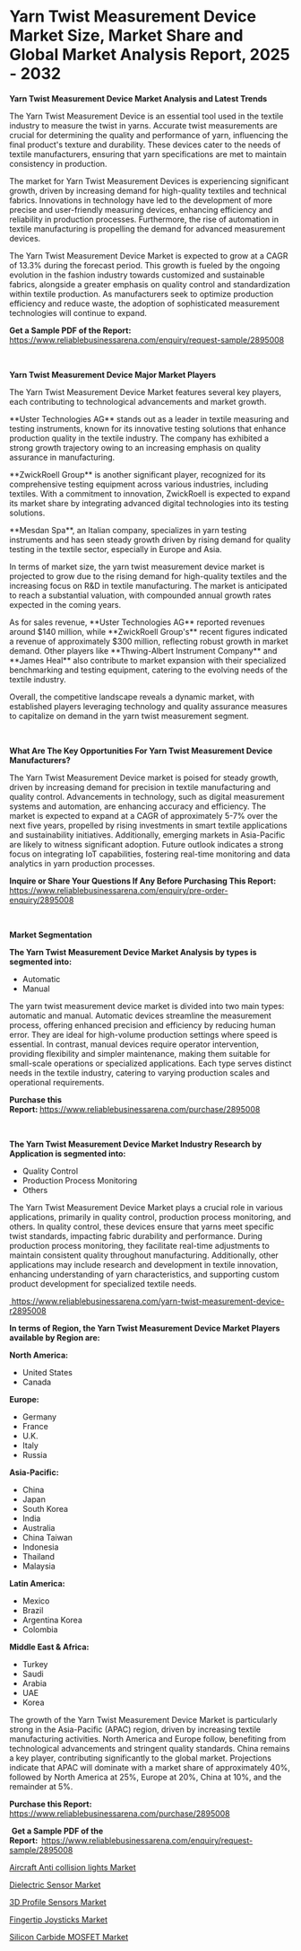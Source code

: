 <p><h1>Yarn Twist Measurement Device Market Size, Market Share and Global Market Analysis Report, 2025 - 2032</h1></p><p><strong>Yarn Twist Measurement Device Market Analysis and Latest Trends</strong></p>
<p><p>The Yarn Twist Measurement Device is an essential tool used in the textile industry to measure the twist in yarns. Accurate twist measurements are crucial for determining the quality and performance of yarn, influencing the final product's texture and durability. These devices cater to the needs of textile manufacturers, ensuring that yarn specifications are met to maintain consistency in production.</p><p>The market for Yarn Twist Measurement Devices is experiencing significant growth, driven by increasing demand for high-quality textiles and technical fabrics. Innovations in technology have led to the development of more precise and user-friendly measuring devices, enhancing efficiency and reliability in production processes. Furthermore, the rise of automation in textile manufacturing is propelling the demand for advanced measurement devices.</p><p>The Yarn Twist Measurement Device Market is expected to grow at a CAGR of 13.3% during the forecast period. This growth is fueled by the ongoing evolution in the fashion industry towards customized and sustainable fabrics, alongside a greater emphasis on quality control and standardization within textile production. As manufacturers seek to optimize production efficiency and reduce waste, the adoption of sophisticated measurement technologies will continue to expand.</p></p>
<p><strong>Get a Sample PDF of the Report:&nbsp;</strong> <a href="https://www.reliablebusinessarena.com/enquiry/request-sample/2895008?utm_campaign=3519&utm_medium=2&utm_source=Github&utm_content=ia&utm_term=15032025&utm_id=yarn-twist-measurement-device">https://www.reliablebusinessarena.com/enquiry/request-sample/2895008</a></p>
<p>&nbsp;</p>
<p><strong>Yarn Twist Measurement Device Major Market Players</strong></p>
<p><p>The Yarn Twist Measurement Device Market features several key players, each contributing to technological advancements and market growth. </p><p>**Uster Technologies AG** stands out as a leader in textile measuring and testing instruments, known for its innovative testing solutions that enhance production quality in the textile industry. The company has exhibited a strong growth trajectory owing to an increasing emphasis on quality assurance in manufacturing. </p><p>**ZwickRoell Group** is another significant player, recognized for its comprehensive testing equipment across various industries, including textiles. With a commitment to innovation, ZwickRoell is expected to expand its market share by integrating advanced digital technologies into its testing solutions. </p><p>**Mesdan Spa**, an Italian company, specializes in yarn testing instruments and has seen steady growth driven by rising demand for quality testing in the textile sector, especially in Europe and Asia.</p><p>In terms of market size, the yarn twist measurement device market is projected to grow due to the rising demand for high-quality textiles and the increasing focus on R&D in textile manufacturing. The market is anticipated to reach a substantial valuation, with compounded annual growth rates expected in the coming years.</p><p>As for sales revenue, **Uster Technologies AG** reported revenues around $140 million, while **ZwickRoell Group's** recent figures indicated a revenue of approximately $300 million, reflecting robust growth in market demand. Other players like **Thwing-Albert Instrument Company** and **James Heal** also contribute to market expansion with their specialized benchmarking and testing equipment, catering to the evolving needs of the textile industry. </p><p>Overall, the competitive landscape reveals a dynamic market, with established players leveraging technology and quality assurance measures to capitalize on demand in the yarn twist measurement segment.</p></p>
<p>&nbsp;</p>
<p><strong>What Are The Key Opportunities For Yarn Twist Measurement Device Manufacturers?</strong></p>
<p><p>The Yarn Twist Measurement Device market is poised for steady growth, driven by increasing demand for precision in textile manufacturing and quality control. Advancements in technology, such as digital measurement systems and automation, are enhancing accuracy and efficiency. The market is expected to expand at a CAGR of approximately 5-7% over the next five years, propelled by rising investments in smart textile applications and sustainability initiatives. Additionally, emerging markets in Asia-Pacific are likely to witness significant adoption. Future outlook indicates a strong focus on integrating IoT capabilities, fostering real-time monitoring and data analytics in yarn production processes.</p></p>
<p><strong>Inquire or Share Your Questions If Any Before Purchasing This Report:</strong> <a href="https://www.reliablebusinessarena.com/enquiry/pre-order-enquiry/2895008?utm_campaign=3519&utm_medium=2&utm_source=Github&utm_content=ia&utm_term=15032025&utm_id=yarn-twist-measurement-device">https://www.reliablebusinessarena.com/enquiry/pre-order-enquiry/2895008</a></p>
<p>&nbsp;</p>
<p><strong>Market Segmentation</strong></p>
<p><strong>The Yarn Twist Measurement Device Market Analysis by types is segmented into:</strong></p>
<p><ul><li>Automatic</li><li>Manual</li></ul></p>
<p><p>The yarn twist measurement device market is divided into two main types: automatic and manual. Automatic devices streamline the measurement process, offering enhanced precision and efficiency by reducing human error. They are ideal for high-volume production settings where speed is essential. In contrast, manual devices require operator intervention, providing flexibility and simpler maintenance, making them suitable for small-scale operations or specialized applications. Each type serves distinct needs in the textile industry, catering to varying production scales and operational requirements.</p></p>
<p><strong>Purchase this Report:&nbsp;</strong><a href="https://www.reliablebusinessarena.com/purchase/2895008?utm_campaign=3519&utm_medium=2&utm_source=Github&utm_content=ia&utm_term=15032025&utm_id=yarn-twist-measurement-device">https://www.reliablebusinessarena.com/purchase/2895008</a></p>
<p>&nbsp;</p>
<p><strong>The Yarn Twist Measurement Device Market Industry Research by Application is segmented into:</strong></p>
<p><ul><li>Quality Control</li><li>Production Process Monitoring</li><li>Others</li></ul></p>
<p><p>The Yarn Twist Measurement Device Market plays a crucial role in various applications, primarily in quality control, production process monitoring, and others. In quality control, these devices ensure that yarns meet specific twist standards, impacting fabric durability and performance. During production process monitoring, they facilitate real-time adjustments to maintain consistent quality throughout manufacturing. Additionally, other applications may include research and development in textile innovation, enhancing understanding of yarn characteristics, and supporting custom product development for specialized textile needs.</p></p>
<p><a href="https://www.reliablebusinessarena.com/yarn-twist-measurement-device-r2895008?utm_campaign=3519&utm_medium=2&utm_source=Github&utm_content=ia&utm_term=15032025&utm_id=yarn-twist-measurement-device">&nbsp;https://www.reliablebusinessarena.com/yarn-twist-measurement-device-r2895008</a></p>
<p><strong>In terms of Region, the Yarn Twist Measurement Device Market Players available by Region are:</strong></p>
<p>
    <p> <strong> North America: </strong>
        <ul>
            <li>United States</li>
            <li>Canada</li>
        </ul>
        </p> 
    <p> <strong> Europe: </strong>
        <ul>
            <li>Germany</li>
            <li>France</li>
            <li>U.K.</li>
            <li>Italy</li>
            <li>Russia</li>
        </ul>
        </p> 
    <p> <strong> Asia-Pacific: </strong>
        <ul>
            <li>China</li>
            <li>Japan</li>
            <li>South Korea</li>
            <li>India</li>
            <li>Australia</li>
            <li>China Taiwan</li>
            <li>Indonesia</li>
            <li>Thailand</li>
            <li>Malaysia</li>
        </ul>
        </p> 
    <p> <strong> Latin America: </strong>
        <ul>
            <li>Mexico</li>
            <li>Brazil</li>
            <li>Argentina Korea</li>
            <li>Colombia</li>
        </ul>
        </p> 
    <p> <strong> Middle East & Africa: </strong>
        <ul>
            <li>Turkey</li>
            <li>Saudi</li>
            <li>Arabia</li>
            <li>UAE</li>
            <li>Korea</li>
        </ul>
    </p>
    </p>
<p><p>The growth of the Yarn Twist Measurement Device Market is particularly strong in the Asia-Pacific (APAC) region, driven by increasing textile manufacturing activities. North America and Europe follow, benefiting from technological advancements and stringent quality standards. China remains a key player, contributing significantly to the global market. Projections indicate that APAC will dominate with a market share of approximately 40%, followed by North America at 25%, Europe at 20%, China at 10%, and the remainder at 5%.</p></p>
<p><strong>Purchase this Report: </strong><a href="https://www.reliablebusinessarena.com/purchase/2895008?utm_campaign=3519&utm_medium=2&utm_source=Github&utm_content=ia&utm_term=15032025&utm_id=yarn-twist-measurement-device">https://www.reliablebusinessarena.com/purchase/2895008</a></p>
<p>&nbsp;<strong>Get a Sample PDF of the Report:&nbsp;&nbsp;</strong><a href="https://www.reliablebusinessarena.com/enquiry/request-sample/2895008?utm_campaign=3519&utm_medium=2&utm_source=Github&utm_content=ia&utm_term=15032025&utm_id=yarn-twist-measurement-device">https://www.reliablebusinessarena.com/enquiry/request-sample/2895008</a></p>
<p><strong></strong></p>
<p><p><a href="https://www.linkedin.com/pulse/aircraft-anti-collision-lights-market-development-top-players-lydxe?utm_campaign=3519&utm_medium=2&utm_source=Github&utm_content=ia&utm_term=15032025&utm_id=yarn-twist-measurement-device">Aircraft Anti collision lights Market</a></p><p><a href="https://www.linkedin.com/pulse/global-dielectric-sensor-market-trends-insights-growth-opportunities-sdsye?utm_campaign=3519&utm_medium=2&utm_source=Github&utm_content=ia&utm_term=15032025&utm_id=yarn-twist-measurement-device">Dielectric Sensor Market</a></p><p><a href="https://www.linkedin.com/pulse/3d-profile-sensors-market-study-offeringa-thorough-summary-33b6f?utm_campaign=3519&utm_medium=2&utm_source=Github&utm_content=ia&utm_term=15032025&utm_id=yarn-twist-measurement-device">3D Profile Sensors Market</a></p><p><a href="https://www.linkedin.com/pulse/fingertip-joysticks-market-analysis-trends-share-sales-znqzf?utm_campaign=3519&utm_medium=2&utm_source=Github&utm_content=ia&utm_term=15032025&utm_id=yarn-twist-measurement-device">Fingertip Joysticks Market</a></p><p><a href="https://www.linkedin.com/pulse/silicon-carbide-mosfet-market-trends-detailed-study-its-segmentation-lzire?utm_campaign=3519&utm_medium=2&utm_source=Github&utm_content=ia&utm_term=15032025&utm_id=yarn-twist-measurement-device">Silicon Carbide MOSFET Market</a></p></p>